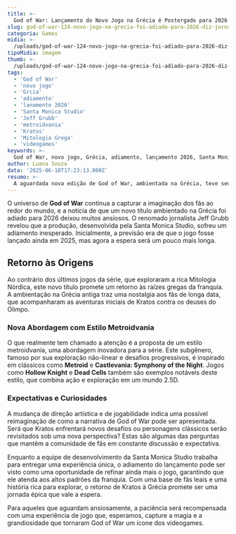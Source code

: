 ```yaml
---
title: >-
  God of War: Lançamento do Novo Jogo na Grécia é Postergado para 2026
slug: god-of-war-124-novo-jogo-na-grecia-foi-adiado-para-2026-diz-jornalista
categoria: Games
midia: >-
  /uploads/god-of-war-124-novo-jogo-na-grecia-foi-adiado-para-2026-diz-jornalista-thumb.jpg
tipoMidia: imagem
thumb: >-
  /uploads/god-of-war-124-novo-jogo-na-grecia-foi-adiado-para-2026-diz-jornalista-thumb.jpg
tags:
  - 'God of War'
  - 'novo jogo'
  - 'Grcia'
  - 'adiamento'
  - 'lanamento 2026'
  - 'Santa Monica Studio'
  - 'Jeff Grubb'
  - 'metroidvania'
  - 'Kratos'
  - 'Mitologia Grega'
  - 'videogames'
keywords: >-
  God of War, novo jogo, Grécia, adiamento, lançamento 2026, Santa Monica Studio, Jeff Grubb, metroidvania, Kratos, Mitologia Grega, videogames
author: Luana Souza
data: '2025-06-18T17:23:13.000Z'
resumo: >-
  A aguardada nova edição de God of War, ambientada na Grécia, teve seu lançamento adiado para 2026, conforme revelado por um jornalista. A mudança frustra expectativas de fãs que esperavam o jogo ainda este ano.
---
```


O universo de **God of War** continua a capturar a imaginação dos fãs ao redor do mundo, e a notícia de que um novo título ambientado na Grécia foi adiado para 2026 deixou muitos ansiosos. O renomado jornalista Jeff Grubb revelou que a produção, desenvolvida pela Santa Monica Studio, sofreu um adiamento inesperado. Inicialmente, a previsão era de que o jogo fosse lançado ainda em 2025, mas agora a espera será um pouco mais longa.

## Retorno às Origens

Ao contrário dos últimos jogos da série, que exploraram a rica Mitologia Nórdica, este novo título promete um retorno às raízes gregas da franquia. A ambientação na Grécia antiga traz uma nostalgia aos fãs de longa data, que acompanharam as aventuras iniciais de Kratos contra os deuses do Olimpo.

### Nova Abordagem com Estilo Metroidvania

O que realmente tem chamado a atenção é a proposta de um estilo metroidvania, uma abordagem inovadora para a série. Este subgênero, famoso por sua exploração não-linear e desafios progressivos, é inspirado em clássicos como **Metroid** e **Castlevania: Symphony of the Night**. Jogos como **Hollow Knight** e **Dead Cells** também são exemplos notáveis deste estilo, que combina ação e exploração em um mundo 2.5D.

### Expectativas e Curiosidades

A mudança de direção artística e de jogabilidade indica uma possível reimaginação de como a narrativa de God of War pode ser apresentada. Será que Kratos enfrentará novos desafios ou personagens clássicos serão revisitados sob uma nova perspectiva? Estas são algumas das perguntas que mantêm a comunidade de fãs em constante discussão e expectativa.

Enquanto a equipe de desenvolvimento da Santa Monica Studio trabalha para entregar uma experiência única, o adiamento do lançamento pode ser visto como uma oportunidade de refinar ainda mais o jogo, garantindo que ele atenda aos altos padrões da franquia. Com uma base de fãs leais e uma história rica para explorar, o retorno de Kratos à Grécia promete ser uma jornada épica que vale a espera.

Para aqueles que aguardam ansiosamente, a paciência será recompensada com uma experiência de jogo que, esperamos, capture a magia e a grandiosidade que tornaram God of War um ícone dos videogames.